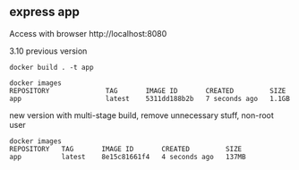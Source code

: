 ## express app

Access with browser http://localhost:8080

3.10
previous version
```console
docker build . -t app

docker images
REPOSITORY              TAG       IMAGE ID       CREATED         SIZE
app                     latest    5311dd188b2b   7 seconds ago   1.1GB
```

new version with multi-stage build, remove unnecessary stuff, non-root user
```console
docker images
REPOSITORY   TAG       IMAGE ID       CREATED         SIZE
app          latest    8e15c81661f4   4 seconds ago   137MB
```